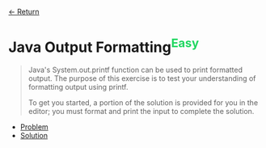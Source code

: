 [&larr; Return](https://hanggrian.github.io/grind-hackerrank/)

# Java Output Formatting<sup style="color: rgb(32, 215, 97);">Easy</sup>

> Java's System.out.printf function can be used to print formatted output. The
  purpose of this exercise is to test your understanding of formatting output
  using printf.
>
> To get you started, a portion of the solution is provided for you in the
  editor; you must format and print the input to complete the solution.

- [Problem](https://www.hackerrank.com/challenges/java-output-formatting/)
- [Solution](https://github.com/hanggrian/grind-hackerrank/blob/main/java/src/main/java/JavaOutputFormatting.java)
